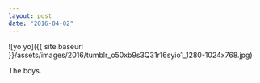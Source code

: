 ```yaml
---
layout: post
date: "2016-04-02"
---
```


![yo yo]({{ site.baseurl }}/assets/images/2016/tumblr_o50xb9s3Q31r16syio1_1280-1024x768.jpg)

The boys.
